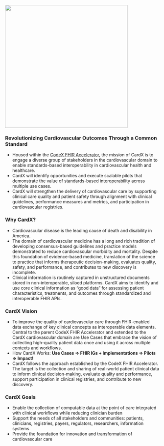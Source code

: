 <div style="text-align: left;">
<img src="image2022-7-27_8-34-11.png" width="400" >
</div>

### Revolutionizing Cardiovascular Outcomes Through a Common Standard

- Housed within the [CodeX FHIR Accelerator](https://confluence.hl7.org/display/COD), the mission of CardX is to engage a diverse group of stakeholders in the cardiovascular domain to enable standards-based interoperability in cardiovascular health and healthcare.
- CardX will identify opportunities and execute scalable pilots that demonstrate the value of standards-based interoperability across multiple use cases.
- CardX will strengthen the delivery of cardiovascular care by supporting clinical care quality and patient safety through alignment with clinical guidelines, performance measures and metrics, and participation in cardiovascular registries.

### Why CardX?

- Cardiovascular disease is the leading cause of death and disability in America.
- The domain of cardiovascular medicine has a long and rich tradition of developing consensus-based guidelines and practice models demonstrated to reduce cardiovascular morbidity and mortality. Despite this foundation of evidence-based medicine, translation of the science to practice that informs therapeutic decision-making, evaluates quality, safety, and performance, and contributes to new discovery is incomplete.
- Clinical information is routinely captured in unstructured documents stored in non-interoperable, siloed platforms. CardX aims to identify and use core clinical information as “good data” for assessing patient characteristics, treatments, and outcomes through standardized and interoperable FHIR APIs.

### CardX Vision

- To improve the quality of cardiovascular care through FHIR-enabled data exchange of key clinical concepts as interoperable data elements. Central to the parent CodeX FHIR Accelerator and extended to the CardX cardiovascular domain are Use Cases that embrace the vision of collecting high-quality patient data once and using it across multiple contexts and workflows.
- How CardX Works: **Use Cases => FHIR IGs + Implementations => Pilots => Impact!**
- CardX follows the approach established by the CodeX FHIR Accelerator. The target is the collection and sharing of real-world patient clinical data to inform clinical decision-making, evaluate quality and performance, support participation in clinical registries, and contribute to new discovery.

### CardX Goals

- Enable the collection of computable data at the point of care integrated with clinical workflows while reducing clinician burden
- Support the needs of all stakeholders and communities: patients, clinicians, registries, payers, regulators, researchers, information systems
- Provide the foundation for innovation and transformation of cardiovascular care
